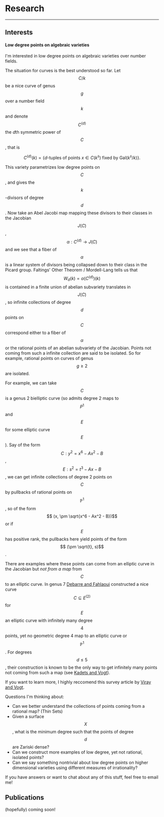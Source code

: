 # Research

--- 

## Interests

#### Low degree points on algebraic varieties
I'm interested in low degree points on algebraic varieties over number fields. 

The situation for curves is the best understood so far. Let $$C/k$$ be a nice curve of genus $$g$$ over a number field $$k$$ and denote $$C^{(d)}$$ the $d$th symmetric power of $$C$$, that is 

$$C^{(d)}(k) = \{ d\text{-tuples of points } x \in C(k^s) \text{ fixed by Gal}(k^s/k) \}.$$

This variety parametrizes low degree points on $$C$$, and gives the $$k$$-divisors of degree $$d$$. Now take an Abel Jacobi map mapping these divisors to their classes in the Jacobian $$J(C)$$, $$\alpha: C^{(d)} \to J(C)$$ and we see that a fiber of $$\alpha$$ is a linear system of divisors being collapsed down to their class in the Picard group. Faltings' Other Theorem / Mordell-Lang tells us that $$W_d(k) = \alpha(C^{(d)})(k)$$ is contained in a finite union of abelian subvariety translates in $$J(C)$$, so infinite collections of degree $$d$$ points on $$C$$ correspond either to a fiber of $$\alpha$$ or the rational points of an abelian subvariety of the Jacobian. Points not coming from such a infinite collection are said to be isolated. So for example, rational points on curves of genus $$g \geq 2$$ are isolated.

For example, we can take $$C$$ is a genus 2 bielliptic curve (so admits degree 2 maps to $$P^1$$ and $$E$$ for some elliptic curve $$E$$). Say of the form $$C: y^2 = x^6 - Ax^2 - B$$ , $$E: s^2 = t^3 - Ax - B$$, we can get infinite collections of degree 2 points on $$C$$ by pullbacks of rational points on $$\mathbb{P}^1$$, so of the form $$ (x, \pm \sqrt{x^6 - Ax^2 - B})$$ or if $$E$$ has positive rank, the pullbacks here yield points of the form $$ (\pm \sqrt{t}, s)$$. 

There are examples where these points can come from an elliptic curve in the Jacobian but *not from a map* from $$C$$ to an elliptic curve. In genus 7 [Debarre and Fahlaoui](http://www.numdam.org/item/CM_1993__88_3_235_0/) constructed a nice curve $$C \subseteq E^{(2)}$$ for $$E$$ an elliptic curve with infinitely many degree $$4$$ points, yet no geometric degree 4 map to an elliptic curve or $$\mathbb{P}^1$$. For degrees $$d \leq 5$$, their construction is known to be the only way to get infinitely many points not coming from such a map (see [Kadets and Vogt](https://arxiv.org/pdf/2208.01067)).

If you want to learn more, I highly reccomend this survey article by [Viray and Vogt](https://arxiv.org/abs/2406.14353).

Questions I'm thinking about:

- Can we better understand the collections of points coming from a rational map? (Thin Sets)
- Given a surface $$X$$, what is the minimum degree such that the points of degree $$d$$ are Zariski dense?
- Can we construct more examples of low degree, yet not rational, isolated points?
- Can we say something nontrivial about low degree points on higher dimensional varieties using different measures of irrationality?

If you have answers or want to chat about any of this stuff, feel free to email me!



## Publications

(hopefully) coming soon!
